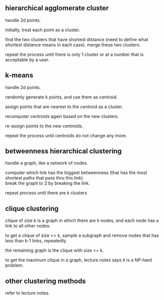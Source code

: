hierarchical agglomerate cluster
--------------------------------

handle 2d points.

initially, treat each point as a cluster.

find the two clusters that have shortest distance (need to define what shortest distance means in each case).
merge these two clusters.

repeat the process until there is only 1 cluster or at a number that is acceptable by a user.


k-means
-------------------------
handle 2d points. 

randomly generate k points, and use them as centroid.

assign points that are nearest to the centroid as a cluster.

recomputer centroids again based on the new clusters.

re-assign points to the new centroids.

repeat the process until centroids do not change any more.



betweenness hierarchical clustering
------------------------------

handle a graph, like a network of nodes.

computer which link has the biggest betweenness (that has the most shortest paths that pass thru this link).  
break the graph to 2 by breaking the  link.

repeat process until there are k clusters


clique clustering
--------------------------------

clique of size k is a graph in which there are k nodes, and each node has a link to all other nodes.

to get a clique of size >= k, sample a subgraph and remove nodes that has less than k-1 links, repeatedly.

the remaining graph is the clique with size >= k.

to get the maximum clique in a graph, lecture notes says it is a NP-hard problem.


other clustering methods
------------------
refer to lecture notes.
